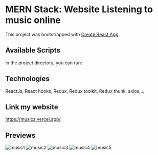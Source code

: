 # MERN Stack: Website Listening to music online

This project was bootstrapped with [Create React App](https://github.com/facebook/create-react-app).

## Available Scripts

In the project directory, you can run:

## Technologies
 ReactJs, React hooks, Redux, Redux toolkit, Redux thunk, axios,...
 
 ## Link my website
  https://musicz.vercel.app/
 
 ## Previews
 
![music1](https://user-images.githubusercontent.com/69099597/123380053-29177000-d5b9-11eb-83eb-eff4553fd975.PNG)
![music2](https://user-images.githubusercontent.com/69099597/123380039-2583e900-d5b9-11eb-9ee5-98ef1d92a547.PNG)
![music3](https://user-images.githubusercontent.com/69099597/123380045-27e64300-d5b9-11eb-9b17-2a63317f6264.PNG)
![music4](https://user-images.githubusercontent.com/69099597/123380048-287ed980-d5b9-11eb-8252-1ee0438bee49.PNG)
![music5](https://user-images.githubusercontent.com/69099597/123380051-287ed980-d5b9-11eb-9db1-5458cd11f4b6.PNG)
 
